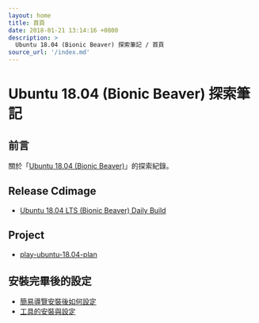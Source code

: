 ```yaml
---
layout: home
title: 首頁
date: 2018-01-21 13:14:16 +0800
description: >
  Ubuntu 18.04 (Bionic Beaver) 探索筆記 / 首頁
source_url: '/index.md'
---
```



# Ubuntu 18.04 (Bionic Beaver) 探索筆記


## 前言

關於「[Ubuntu 18.04 (Bionic Beaver)](https://wiki.ubuntu.com/BionicBeaver)」的探索紀錄。


## Release Cdimage

* [Ubuntu 18.04 LTS (Bionic Beaver) Daily Build](read/subject/release-cdimage/daily-build)


## Project

* [play-ubuntu-18.04-plan](https://github.com/samwhelp/play-ubuntu-18.04-plan)


## 安裝完畢後的設定

* [簡易導覽安裝後如何設定](read/howto/install/)
* [工具的安裝與設定](read/howto/install-tool/)
